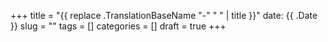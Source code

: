 +++
title = "{{ replace .TranslationBaseName "-" " " | title }}"
date: {{ .Date }}
slug = ""
tags = []
categories = []
draft = true
+++
